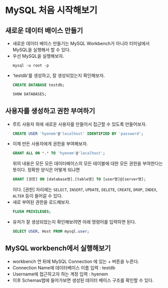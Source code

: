 # MySQL 처음 시작해보기
## 새로운 데이터 배이스 만들기
* 새로운 데이터 베이스 만들기는 MySQL Workbench가 아니라 터미널에서 MySQL을 실행해서 할 수 있다.
* 우선 MySQL을 실행해보자.
    ```
    mysql -u root -p
    ```
* 'testdb'를 생성하고, 잘 생성되었는지 확인해보자.
    ```sql
    CREATE DATABASE testdb;

    SHOW DATABASES;
    ```

## 사용자를 생성하고 권한 부여하기
* 루트 사용자 외에 새로운 사용자를 만들어서 접근할 수 있도록 만들어보자.
    ```sql
    CREATE USER 'hyenem'@'localhost' IDENTIFIED BY 'password';
    ```
* 이제 만든 사용자에게 권한을 부여해보자.
    ```sql
    GRANT ALL ON *.* TO 'hyenem'@'localhost';
    ```
    위의 내용은 모든 모든 데이터베이스의 모든 테이블에 대한 모든 권한을 부여한다는 뜻이다. 정확한 양식은 어떻게 되냐면
    ```sql
    GRANT [권한] ON [database명].[table명] TO [user명]@[server명];
    ```
    이다. [권한] 자리에는 `SELECT`, `INSERT`, `UPDATE`, `DELETE`, `CREATE`, `DROP`, `INDEX`, `ALTER` 등이 들어갈 수 있다.
* 새로 부여된 권한을 로드해보자.
    ```sql
    FLUSH PRIVILEGES;
    ```
* 유저가 잘 생성되었는지 확인해보려면 아래 명령어를 입력하면 된다.
    ```sql
    SELECT USER, Host FROM mysql.user;
    ```

## MySQL workbench에서 실행해보기
* workbench 연 뒤에 MySQL Connection 에 있는 + 버튼을 누른다.
* Connection Name에 데이터베이스 이름 입력 : testdb
* Username에 접근하고자 하는 계정 입력 : hyenem
* 이후 Schemas탭에 들어가보면 생성된 데이터 베이스 구조를 확인할 수 있다.